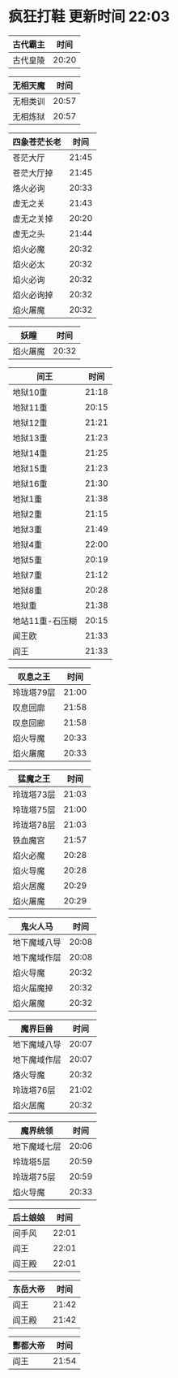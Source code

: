# 疯狂打鞋 更新时间 22:03

| 古代霸主   | 时间    |
|--------|-------|
| 古代皇陵 | 20:20 |

| 无相天魔   | 时间    |
|--------|-------|
| 无相类训 | 20:57 |
| 无相炼狱 | 20:57 |

| 四象苍茫长老   | 时间    |
|--------|-------|
| 苍茫大厅 | 21:45 |
| 苍茫大厅掉 | 21:45 |
| 烙火必询 | 20:33 |
| 虚无之关 | 21:43 |
| 虚无之关掉 | 20:20 |
| 虚无之头 | 21:44 |
| 焰火必魔 | 20:32 |
| 焰火必太 | 20:32 |
| 焰火必询 | 20:32 |
| 焰火必询掉 | 20:32 |
| 焰火屠魔 | 20:32 |

| 妖瞳   | 时间    |
|--------|-------|
| 焰火屠魔 | 20:32 |

| 间王   | 时间    |
|--------|-------|
| 地狱10重 | 21:18 |
| 地狱11重 | 20:15 |
| 地狱12重 | 21:21 |
| 地狱13重 | 21:23 |
| 地狱14重 | 21:25 |
| 地狱15重 | 21:23 |
| 地狱16重 | 21:30 |
| 地狱1重 | 21:38 |
| 地狱2重 | 21:15 |
| 地狱3重 | 21:49 |
| 地狱4重 | 22:00 |
| 地狱5重 | 20:19 |
| 地狱7重 | 21:12 |
| 地狱8重 | 20:28 |
| 地狱重 | 21:38 |
| 地站11重-石压糊 | 20:15 |
| 闻王欧 | 21:33 |
| 阎王 | 21:33 |

| 叹息之王   | 时间    |
|--------|-------|
| 玲珑塔79层 | 21:00 |
| 叹息回廓 | 21:58 |
| 叹息回廊 | 21:58 |
| 焰火导魔 | 20:33 |
| 焰火屠魔 | 20:33 |

| 猛魔之王   | 时间    |
|--------|-------|
| 玲珑塔73层 | 21:03 |
| 玲珑塔75层 | 21:00 |
| 玲珑塔78层 | 21:03 |
| 铁血魔宫 | 21:57 |
| 焰火必魔 | 20:28 |
| 焰火导魔 | 20:28 |
| 焰火居魔 | 20:29 |
| 焰火屠魔 | 20:29 |

| 鬼火人马   | 时间    |
|--------|-------|
| 地下魔域八导 | 20:08 |
| 地下魔域作层 | 20:08 |
| 焰火导魔 | 20:32 |
| 焰火届魔掉 | 20:32 |
| 焰火屠魔 | 20:32 |

| 魔界巨兽   | 时间    |
|--------|-------|
| 地下魔域八导 | 20:07 |
| 地下魔域作层 | 20:07 |
| 烙火导魔 | 20:32 |
| 玲珑塔76层 | 21:02 |
| 焰火居魔 | 20:32 |

| 魔界统领   | 时间    |
|--------|-------|
| 地下魔域七层 | 20:06 |
| 玲珑塔5层 | 20:59 |
| 玲珑塔75层 | 20:59 |
| 焰火导魔 | 20:33 |

| 后土娘娘   | 时间    |
|--------|-------|
| 间手风 | 22:01 |
| 阎王 | 22:01 |
| 阎王殿 | 22:01 |

| 东岳大帝   | 时间    |
|--------|-------|
| 阎王 | 21:42 |
| 阎王殿 | 21:42 |

| 酆都大帝   | 时间    |
|--------|-------|
| 阎王 | 21:54 |